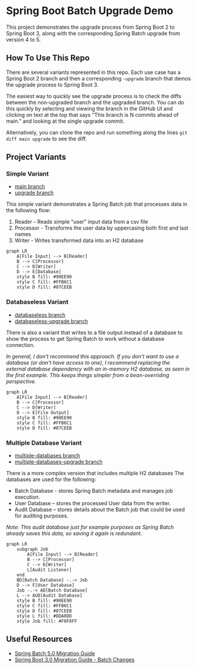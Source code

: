 # Spring Boot Batch Upgrade Demo

This project demonstrates the upgrade process from Spring Boot 2 to Spring Boot 3, along with the corresponding Spring
Batch upgrade from version 4 to 5.

## How To Use This Repo

There are several variants represented in this repo. Each use case has a Spring Boot 2 branch and then a corresponding `-upgrade`
branch that demos the upgrade process to Spring Boot 3.

The easiest way to quickly see the upgrade process is to check the diffs between the non-upgraded branch and the 
upgraded branch. You can do this quickly by selecting and viewing the branch in the GitHub UI and clicking on text at
the top that says "This branch is N commits ahead of main." and looking at the single upgrade commit. 

Alternatively, you can clone the repo and run something along the lines `git diff main upgrade` to see the diff.

## Project Variants

### Simple Variant

* [main branch](https://github.com/JamesMcMahon/spring-boot-demo-batchupgrade/tree/main)
* [upgrade branch](https://github.com/JamesMcMahon/spring-boot-demo-batchupgrade/tree/upgrade)

This simple variant demonstrates a Spring Batch job that processes data in the following flow:

1. Reader - Reads simple "user" input data from a csv file
2. Processor - Transforms the user data by uppercasing both first and last names
3. Writer - Writes transformed data into an H2 database

```mermaid
graph LR
    A[File Input] --> B[Reader]
    B --> C[Processor]
    C --> D[Writer]
    D --> E[Database]
    style B fill: #90EE90
    style C fill: #FFB6C1
    style D fill: #87CEEB
```

### Databaseless Variant

* [databaseless branch](https://github.com/JamesMcMahon/spring-boot-demo-batchupgrade/tree/databaseless)
* [databaseless-upgrade branch](https://github.com/JamesMcMahon/spring-boot-demo-batchupgrade/tree/databaseless-upgrade)

There is also a variant that writes to a file output instead of a database to show the process to get Spring Batch
to work without a database connection.

*In general, I don't recommend this approach. If you don't want to use a database (or don't have access to one),
I recommend replacing the external database dependency with an in-memory H2 database, as seen in the first example.
This keeps things simpler from a bean-overriding perspective.*

```mermaid
graph LR
    A[File Input] --> B[Reader]
    B --> C[Processor]
    C --> D[Writer]
    D --> E[File Output]
    style B fill: #90EE90
    style C fill: #FFB6C1
    style D fill: #87CEEB
```

### Multiple Database Variant

* [multiple-databases branch](https://github.com/JamesMcMahon/spring-boot-demo-batchupgrade/tree/multiple-databases)
* [multiple-databases-upgrade branch](https://github.com/JamesMcMahon/spring-boot-demo-batchupgrade/tree/multiple-databases-upgrade)

There is a more complex version that includes multiple H2 databases
The databases are used for the following:

* Batch Database - stores Spring Batch metadata and manages job execution.
* User Database – stores the processed User data from the writer.
* Audit Database – stores details about the Batch job that could be used for auditing purposes.

*Note: This audit database just for example purposes as Spring Batch already saves this data, so saving it again is
redundant.*

```mermaid
graph LR
    subgraph Job
        A[File Input] --> B[Reader]
        B --> C[Processor]
        C --> D[Writer]
        L[Audit Listener]
    end
    BD[Batch Database] -.-> Job
    D --> F[User Database]
    Job -.-> AD[Batch Database]
    L --> AUD[Audit Database]
    style B fill: #90EE90
    style C fill: #FFB6C1
    style D fill: #87CEEB
    style L fill: #DDA0DD
    style Job fill: #F0F8FF
```

## Useful Resources

* [Spring Batch 5.0 Migration Guide](https://github.com/spring-projects/spring-batch/wiki/Spring-Batch-5.0-Migration-Guide)
* [Spring Boot 3.0 Migration Guide - Batch Changes](https://github.com/spring-projects/spring-boot/wiki/Spring-Boot-3.0-Migration-Guide#spring-batch-changes)

